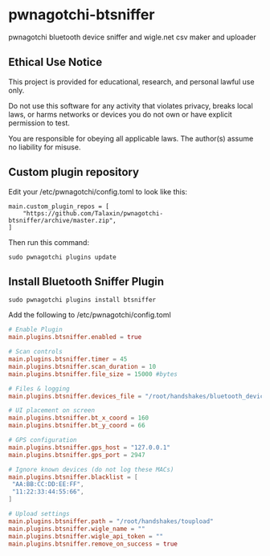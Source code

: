 # pwnagotchi-btsniffer
pwnagotchi bluetooth device sniffer and wigle.net csv maker and uploader

## Ethical Use Notice
This project is provided for educational, research, and personal lawful use only.

Do not use this software for any activity that violates privacy, breaks local laws, or harms networks or devices you do not own or have explicit permission to test.

You are responsible for obeying all applicable laws. The author(s) assume no liability for misuse.



## Custom plugin repository

Edit your /etc/pwnagotchi/config.toml to look like this:
```
main.custom_plugin_repos = [
    "https://github.com/Talaxin/pwnagotchi-btsniffer/archive/master.zip",
]
```
Then run this command:
```
sudo pwnagotchi plugins update
```
## Install Bluetooth Sniffer Plugin
```
sudo pwnagotchi plugins install btsniffer
```
Add the following to /etc/pwnagotchi/config.toml
```toml
# Enable Plugin
main.plugins.btsniffer.enabled = true

# Scan controls
main.plugins.btsniffer.timer = 45
main.plugins.btsniffer.scan_duration = 10
main.plugins.btsniffer.file_size = 15000 #bytes

# Files & logging
main.plugins.btsniffer.devices_file = "/root/handshakes/bluetooth_devices.csv"

# UI placement on screen
main.plugins.btsniffer.bt_x_coord = 160
main.plugins.btsniffer.bt_y_coord = 66

# GPS configuration
main.plugins.btsniffer.gps_host = "127.0.0.1"
main.plugins.btsniffer.gps_port = 2947

# Ignore known devices (do not log these MACs)
main.plugins.btsniffer.blacklist = [
 "AA:BB:CC:DD:EE:FF",
 "11:22:33:44:55:66",
]

# Upload settings
main.plugins.btsniffer.path = "/root/handshakes/toupload"
main.plugins.btsniffer.wigle_name = ""
main.plugins.btsniffer.wigle_api_token = ""
main.plugins.btsniffer.remove_on_success = true
